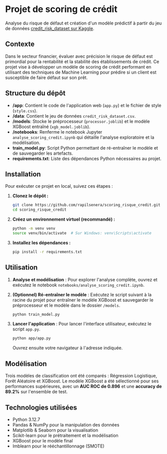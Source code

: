 # Projet de scoring de crédit

Analyse du risque de défaut et création d'un modèle prédictif à partir du jeu de données [credit_risk_dataset sur Kaggle](https://www.kaggle.com/datasets/laotse/credit-risk-dataset).

## Contexte

Dans le secteur financier, évaluer avec précision le risque de défaut est primordial pour la rentabilité et la stabilité des établissements de crédit. Ce projet vise à développer un modèle de scoring de crédit performant en utilisant des techniques de Machine Learning pour prédire si un client est susceptible de faire défaut sur son prêt.

## Structure du dépôt

- **/app**: Contient le code de l'application web (`app.py`) et le fichier de style (`style.css`).
- **/data**: Contient le jeu de données `credit_risk_dataset.csv`.
- **/models**: Stocke le préprocesseur (`processor.joblib`) et le modèle XGBoost entraîné (`xgb_model.joblib`).
- **/notebooks**: Renferme le notebook Jupyter `analyse_scoring_credit.ipynb` qui détaille l'analyse exploratoire et la modélisation.
- **train_model.py**: Script Python permettant de ré-entraîner le modèle et de sauvegarder les artefacts.
- **requirements.txt**: Liste des dépendances Python nécessaires au projet.

## Installation

Pour exécuter ce projet en local, suivez ces étapes :

1.  **Clonez le dépôt :**
    ```bash
    git clone https://github.com/rapilsenera/scoring_risque_credit.git
    cd scoring_risque_credit
    ```

2.  **Créez un environnement virtuel (recommandé) :**
    ```bash
    python -m venv venv
    source venv/bin/activate  # Sur Windows: venv\Scripts\activate
    ```

3.  **Installez les dépendances :**
    ```bash
    pip install -r requirements.txt
    ```

## Utilisation

1.  **Analyse et modélisation** :
    Pour explorer l'analyse complète, ouvrez et exécutez le notebook `notebooks/analyse_scoring_credit.ipynb`.

2.  **(Optionnel) Ré-entraîner le modèle** :
    Exécutez le script suivant à la racine du projet pour entraîner le modèle XGBoost et sauvegarder le préprocesseur et le modèle dans le dossier `/models`.
    ```bash
    python train_model.py
    ```

3.  **Lancer l'application** :
    Pour lancer l'interface utilisateur, exécutez le script `app.py`.
    ```bash
    python app/app.py
    ```
    Ouvrez ensuite votre navigateur à l'adresse indiquée.

## Modélisation

Trois modèles de classification ont été comparés : Régression Logistique, Forêt Aléatoire et XGBoost. Le modèle XGBoost a été sélectionné pour ses performances supérieures, avec un **AUC ROC de 0.896** et une **accuracy de 89.2%** sur l'ensemble de test.

## Technologies utilisées

- Python 3.12.7
- Pandas & NumPy pour la manipulation des données
- Matplotlib & Seaborn pour la visualisation
- Scikit-learn pour le prétraitement et la modélisation
- XGBoost pour le modèle final
- Imblearn pour le rééchantillonnage (SMOTE)